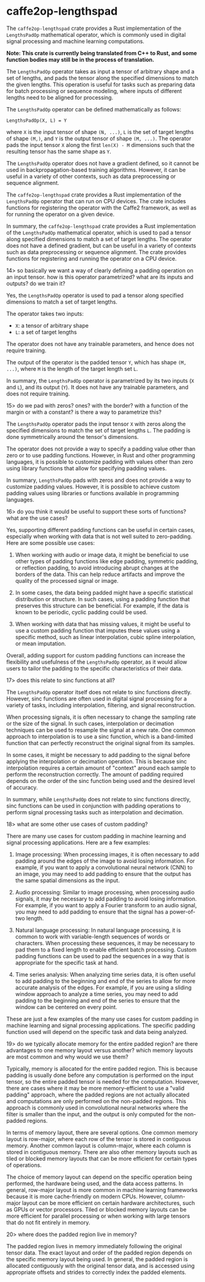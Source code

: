 # caffe2op-lengthspad

The `caffe2op-lengthspad` crate provides a Rust
implementation of the `LengthsPadOp` mathematical
operator, which is commonly used in digital signal
processing and machine learning computations.

**Note: This crate is currently being translated from C++ to Rust, and some function bodies may still be in the process of translation.**

The `LengthsPadOp` operator takes as input
a tensor of arbitrary shape and a set of lengths,
and pads the tensor along the specified dimensions
to match the given lengths. This operation is
useful for tasks such as preparing data for batch
processing or sequence modeling, where inputs of
different lengths need to be aligned for
processing.

The `LengthsPadOp` operator can be defined
mathematically as follows:

```
LengthsPadOp(X, L) = Y
```

where `X` is the input tensor of shape `(N, ...)`,
`L` is the set of target lengths of shape `(M,)`,
and `Y` is the output tensor of shape `(M,
...)`. The operator pads the input tensor `X`
along the first `len(X) - M` dimensions such that
the resulting tensor has the same shape as `Y`.

The `LengthsPadOp` operator does not have
a gradient defined, so it cannot be used in
backpropagation-based training
algorithms. However, it can be useful in a variety
of other contexts, such as data preprocessing or
sequence alignment.

The `caffe2op-lengthspad` crate provides a Rust
implementation of the `LengthsPadOp` operator that
can run on CPU devices. The crate includes
functions for registering the operator with the
Caffe2 framework, as well as for running the
operator on a given device.

In summary, the `caffe2op-lengthspad` crate
provides a Rust implementation of the
`LengthsPadOp` mathematical operator, which is
used to pad a tensor along specified dimensions to
match a set of target lengths. The operator does
not have a defined gradient, but can be useful in
a variety of contexts such as data preprocessing
or sequence alignment. The crate provides
functions for registering and running the operator
on a CPU device.

14> so basically we want a way of clearly defining
a padding operation on an input tensor.  how is
this operator parametrized? what are its inputs
and outputs? do we train it?

Yes, the `LengthsPadOp` operator is used to pad
a tensor along specified dimensions to match a set
of target lengths.

The operator takes two inputs:
- `X`: a tensor of arbitrary shape
- `L`: a set of target lengths

The operator does not have any trainable
parameters, and hence does not require training.

The output of the operator is the padded tensor
`Y`, which has shape `(M, ...)`, where `M` is the
length of the target length set `L`.

In summary, the `LengthsPadOp` operator is
parametrized by its two inputs (`X` and `L`), and
its output (`Y`). It does not have any trainable
parameters, and does not require training.

15> do we pad with zeros? ones? with the border?
with a function of the margin or with a constant?
is there a way to parametrize this?

The `LengthsPadOp` operator pads the input tensor
`X` with zeros along the specified dimensions to
match the set of target lengths `L`. The padding
is done symmetrically around the tensor's
dimensions.

The operator does not provide a way to specify
a padding value other than zero or to use padding
functions. However, in Rust and other programming
languages, it is possible to customize padding
with values other than zero using library
functions that allow for specifying padding
values.

In summary, `LengthsPadOp` pads with zeros and
does not provide a way to customize padding
values. However, it is possible to achieve custom
padding values using libraries or functions
available in programming languages.

16> do you think it would be useful to support
these sorts of functions? what are the use cases?

Yes, supporting different padding functions can be
useful in certain cases, especially when working
with data that is not well suited to
zero-padding. Here are some possible use cases:

1. When working with audio or image data, it might
   be beneficial to use other types of padding
   functions like edge padding, symmetric padding,
   or reflection padding, to avoid introducing
   abrupt changes at the borders of the data. This
   can help reduce artifacts and improve the
   quality of the processed signal or image.

2. In some cases, the data being padded might have
   a specific statistical distribution or
   structure. In such cases, using a padding
   function that preserves this structure can be
   beneficial. For example, if the data is known
   to be periodic, cyclic padding could be used.

3. When working with data that has missing values,
   it might be useful to use a custom padding
   function that imputes these values using
   a specific method, such as linear
   interpolation, cubic spline interpolation, or
   mean imputation.

Overall, adding support for custom padding
functions can increase the flexibility and
usefulness of the `LengthsPadOp` operator, as it
would allow users to tailor the padding to the
specific characteristics of their data.

17> does this relate to sinc functions at all?

The `LengthsPadOp` operator itself does not relate
to sinc functions directly. However, sinc
functions are often used in digital signal
processing for a variety of tasks, including
interpolation, filtering, and signal
reconstruction.

When processing signals, it is often necessary to
change the sampling rate or the size of the
signal. In such cases, interpolation or decimation
techniques can be used to resample the signal at
a new rate. One common approach to interpolation
is to use a sinc function, which is a band-limited
function that can perfectly reconstruct the
original signal from its samples.

In some cases, it might be necessary to add
padding to the signal before applying the
interpolation or decimation operation. This is
because sinc interpolation requires a certain
amount of "context" around each sample to perform
the reconstruction correctly. The amount of
padding required depends on the order of the sinc
function being used and the desired level of
accuracy.

In summary, while `LengthsPadOp` does not relate
to sinc functions directly, sinc functions can be
used in conjunction with padding operations to
perform signal processing tasks such as
interpolation and decimation.

18> what are some other use cases of custom
padding?

There are many use cases for custom padding in
machine learning and signal processing
applications. Here are a few examples:

1. Image processing: When processing images, it is
   often necessary to add padding around the edges
   of the image to avoid losing information. For
   example, if you want to apply a convolutional
   neural network (CNN) to an image, you may need
   to add padding to ensure that the output has
   the same spatial dimensions as the input.

2. Audio processing: Similar to image processing,
   when processing audio signals, it may be
   necessary to add padding to avoid losing
   information. For example, if you want to apply
   a Fourier transform to an audio signal, you may
   need to add padding to ensure that the signal
   has a power-of-two length.

3. Natural language processing: In natural
   language processing, it is common to work with
   variable-length sequences of words or
   characters. When processing these sequences, it
   may be necessary to pad them to a fixed length
   to enable efficient batch processing. Custom
   padding functions can be used to pad the
   sequences in a way that is appropriate for the
   specific task at hand.

4. Time series analysis: When analyzing time
   series data, it is often useful to add padding
   to the beginning and end of the series to allow
   for more accurate analysis of the edges. For
   example, if you are using a sliding window
   approach to analyze a time series, you may need
   to add padding to the beginning and end of the
   series to ensure that the window can be
   centered on every point.

These are just a few examples of the many use
cases for custom padding in machine learning and
signal processing applications. The specific
padding function used will depend on the specific
task and data being analyzed.

19> do we typically allocate memory for the entire
padded region? are there advantages to one memory
layout versus another? which memory layouts are
most common and why would we use them?

Typically, memory is allocated for the entire
padded region. This is because padding is usually
done before any computation is performed on the
input tensor, so the entire padded tensor is
needed for the computation. However, there are
cases where it may be more memory-efficient to use
a "valid padding" approach, where the padded
regions are not actually allocated and
computations are only performed on the non-padded
regions. This approach is commonly used in
convolutional neural networks where the filter is
smaller than the input, and the output is only
computed for the non-padded regions.

In  terms of memory layout, there are several
options. One common memory layout is row-major,
where each row of the tensor is stored in
contiguous memory. Another common layout is
column-major, where each column is stored in
contiguous memory. There are also other memory
layouts such as tiled or blocked memory layouts
that can be more efficient for certain types of
operations.

The choice of memory layout can depend on the
specific operation being performed, the hardware
being used, and the data access patterns. In
general, row-major layout is more common in
machine learning frameworks because it is more
cache-friendly on modern CPUs. However,
column-major layout can be more efficient on
certain hardware architectures, such as GPUs or
vector processors. Tiled or blocked memory layouts
can be more efficient for parallel processing or
when working with large tensors that do not fit
entirely in memory.

20> where does the padded region live in memory?

The padded region lives in memory immediately
following the original tensor data. The exact
layout and order of the padded region depends on
the specific memory layout being used. In general,
the padded region is allocated contiguously with
the original tensor data, and is accessed using
appropriate offsets and strides to correctly index
the padded elements.
